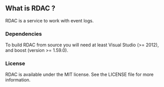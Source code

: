 ## What is RDAC ?
RDAC is a service to work with event logs.

### Dependencies

To build RDAC from source you will need at least Visual Studio (>= 2012), and boost (version >= 1.59.0).

### License
RDAC is available under the MIT license. See the LICENSE file for more information.
